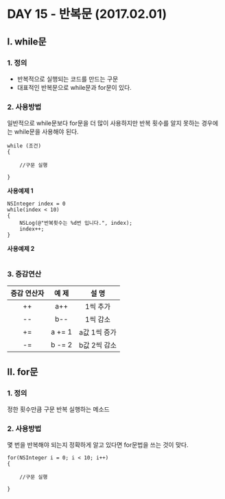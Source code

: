 # DAY 15 - 반복문 (2017.02.01) 

## I. while문  

### 1. 정의  
- 반복적으로 실행되는 코드를 만드는 구문  
- 대표적인 반복문으로 while문과 for문이 있다.  

### 2. 사용방법
일반적으로 while문보다 for문을 더 많이 사용하지만 반복 횟수를 알지 못하는 경우에는 while문을 사용해야 된다.    

```objc
while (조건)
{

	//구문 실행

}
```

**사용예제 1**  

```objc
NSInteger index = 0
while(index < 10)
{
	NSLog(@"반복횟수는 %d번 입니다.", index);
	index++;
}
```
**사용예제 2**
```objc

``` 

### 3. 증감연산  

증감 연산자 | 예 제  | 설 명
|:--:|:--:|:--:|
++ | a++ | 1씩 추가  
-- | b-- | 1씩 감소
+= | a += 1 | a값 1씩 증가  
-= | b -= 2 | b값 2씩 감소  


## II. for문
### 1. 정의  
정한 횟수만큼 구문 반복 실행하는 메소드  

### 2. 사용방법 
몇 번을 반복해야 되는지 정확하게 알고 있다면 for문법을 쓰는 것이 맞다. 

```objc
for(NSInteger i = 0; i < 10; i++)
{

	//구문 실행  

}
```



